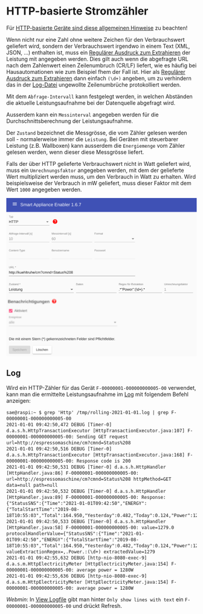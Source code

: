# HTTP-basierte Stromzähler

Für [HTTP-basierte Geräte sind diese allgemeinen Hinweise](Http_DE.md) zu beachten!

Wenn nicht nur eine Zahl ohne weitere Zeichen für den Verbrauchswert geliefert wird, sondern der Verbrauchswert irgendwo in einem Text (XML, JSON, ...) enthalten ist, muss ein [Regulärer Ausdruck zum Extrahieren](WertExtraktion_DE.md) der Leistung mit angegeben werden. Dies gilt auch wenn die abgefragte URL nach dem Zahlenwert einen Zeilenumbruch (CR/LF) liefert, wie es häufig bei Hausautomationen wie zum Beispiel fhem der Fall ist. Hier als [Regulärer Ausdruck zum Extrahieren](WertExtraktion_DE.md)  dann einfach `(\d+)` angeben, um zu verhindern das in der [Log-Datei](Support.md#Log) ungewollte Zeilenumbrüche protokolliert werden.

Mit dem `Abfrage-Intervall` kann festgelegt werden, in welchen Abständen die aktuelle Leistungsaufnahme bei der Datenquelle abgefragt wird.

Ausserdem kann ein `Messinterval` angegeben werden für die Durchschnittsberechnung der Leistungsaufnahme.

Der `Zustand` bezeichnet die Messgrösse, die vom Zähler gelesen werden soll - normalerweise immer die `Leistung`. Bei Geräten mit steuerbarer Leistung (z.B. Wallboxen) kann ausserdem die `Energiemenge` vom Zähler gelesen werden, wenn dieser diese Messgrösse liefert.

Falls der über HTTP gelieferte Verbrauchswert nicht in Watt geliefert wird, muss ein `Umrechnungsfaktor` angegeben werden, mit dem der gelieferte Wert multipliziert werden muss, um den Verbrauch in Watt zu erhalten. Wird beispielsweise der Verbrauch in mW geliefert, muss dieser Faktor mit dem Wert `1000` angegeben werden.

![HTTP-basierter Zähler](../pics/fe/HttpMeter.png)

## Log
Wird ein HTTP-Zähler für das Gerät `F-00000001-000000000005-00` verwendet, kann man die ermittelte Leistungsaufnahme im [Log](Logging_DE.md) mit folgendem Befehl anzeigen:

```console
sae@raspi:~ $ grep 'Http' /tmp/rolling-2021-01-01.log | grep F-00000001-000000000005-00
2021-01-01 09:42:50,472 DEBUG [Timer-0] d.a.s.h.HttpTransactionExecutor [HttpTransactionExecutor.java:107] F-00000001-000000000005-00: Sending GET request url=http://espressomaschine/cm?cmnd=Status%208
2021-01-01 09:42:50,516 DEBUG [Timer-0] d.a.s.h.HttpTransactionExecutor [HttpTransactionExecutor.java:168] F-00000001-000000000005-00: Response code is 200
2021-01-01 09:42:50,531 DEBUG [Timer-0] d.a.s.h.HttpHandler [HttpHandler.java:86] F-00000001-000000000005-00: url=http://espressomaschine/cm?cmnd=Status%208 httpMethod=GET data=null path=null
2021-01-01 09:42:50,532 DEBUG [Timer-0] d.a.s.h.HttpHandler [HttpHandler.java:89] F-00000001-000000000005-00: Response: {"StatusSNS":{"Time":"2021-01-01T09:42:50","ENERGY":{"TotalStartTime":"2019-08-18T10:55:03","Total":164.950,"Yesterday":0.482,"Today":0.124,"Power":1279,"ApparentPower":1481,"ReactivePower":747,"Factor":0.86,"Voltage":233,"Current":6.370}}}
2021-01-01 09:42:50,533 DEBUG [Timer-0] d.a.s.h.HttpHandler [HttpHandler.java:58] F-00000001-000000000005-00: value=1279.0 protocolHandlerValue={"StatusSNS":{"Time":"2021-01-01T09:42:50","ENERGY":{"TotalStartTime":"2019-08-18T10:55:03","Total":164.950,"Yesterday":0.482,"Today":0.124,"Power":1279,"ApparentPower":1481,"ReactivePower":747,"Factor":0.86,"Voltage":233,"Current":6.370}}} valueExtractionRegex=,.Power.:(\d+) extractedValue=1279
2021-01-01 09:42:55,632 DEBUG [http-nio-8080-exec-9] d.a.s.m.HttpElectricityMeter [HttpElectricityMeter.java:154] F-00000001-000000000005-00: average power = 1280W
2021-01-01 09:42:55,636 DEBUG [http-nio-8080-exec-9] d.a.s.m.HttpElectricityMeter [HttpElectricityMeter.java:154] F-00000001-000000000005-00: average power = 1280W
```

*Webmin*: In [View Logfile](Logging_DE.md#webmin-logs) gibt man hinter `Only show lines with text` ein `F-00000001-000000000005-00` und drückt Refresh.
